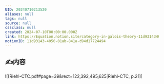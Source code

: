 ```yaml
---
UID: 20240710213520
aliases: null
tags: null
source: null
cssclass: null
created: 2024-07-10T00:00:00.000Z
link: https://Equation.notion.site/category-in-galois-theory-11d93143405081ab841ad94d17724494
notionID: 11d93143-4050-81ab-841a-d94d17724494
---
```


## ✍内容
![[Riehl-CTC.pdf#page=39&rect=122,392,495,625|Riehl-CTC, p.21]]


